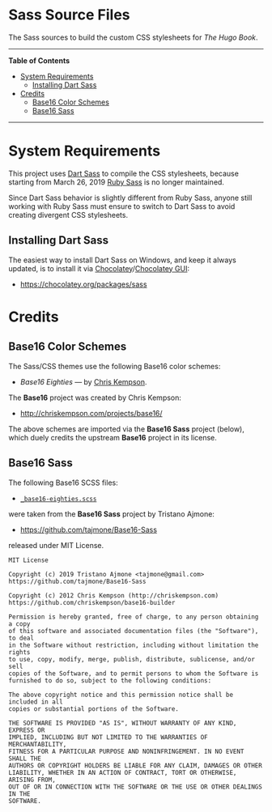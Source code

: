 # Sass Source Files

The Sass sources to build the custom CSS stylesheets for _The Hugo Book_.


-----

**Table of Contents**

<!-- MarkdownTOC autolink="true" bracket="round" autoanchor="false" lowercase="only_ascii" uri_encoding="true" levels="1,2,3" -->

- [System Requirements](#system-requirements)
    - [Installing Dart Sass](#installing-dart-sass)
- [Credits](#credits)
    - [Base16 Color Schemes](#base16-color-schemes)
    - [Base16 Sass](#base16-sass)

<!-- /MarkdownTOC -->

-----

# System Requirements

This project uses [Dart Sass] to compile the CSS stylesheets, because starting from March 26, 2019 [Ruby Sass] is no longer maintained.

Since Dart Sass behavior is slightly different from Ruby Sass, anyone still working with Ruby Sass must ensure to switch to Dart Sass to avoid creating divergent CSS stylesheets.

## Installing Dart Sass

The easiest way to install Dart Sass on Windows, and keep it always updated, is to install it via [Chocolatey]/[Chocolatey GUI]:

- https://chocolatey.org/packages/sass


# Credits

## Base16 Color Schemes

The Sass/CSS themes use the following Base16 color schemes:

- _Base16 Eighties_ — by [Chris Kempson].

The __Base16__ project was created by Chris Kempson:

- http://chriskempson.com/projects/base16/

The above schemes are imported via the __Base16 Sass__ project (below), which duely credits the upstream __Base16__ project in its license.

## Base16 Sass

The following Base16 SCSS files:

- [`_base16-eighties.scss`][b16 80s]

were taken from the __Base16 Sass__ project by Tristano Ajmone:

- https://github.com/tajmone/Base16-Sass

released under MIT License.


```
MIT License

Copyright (c) 2019 Tristano Ajmone <tajmone@gmail.com>
https://github.com/tajmone/Base16-Sass

Copyright (c) 2012 Chris Kempson (http://chriskempson.com)
https://github.com/chriskempson/base16-builder

Permission is hereby granted, free of charge, to any person obtaining a copy
of this software and associated documentation files (the "Software"), to deal
in the Software without restriction, including without limitation the rights
to use, copy, modify, merge, publish, distribute, sublicense, and/or sell
copies of the Software, and to permit persons to whom the Software is
furnished to do so, subject to the following conditions:

The above copyright notice and this permission notice shall be included in all
copies or substantial portions of the Software.

THE SOFTWARE IS PROVIDED "AS IS", WITHOUT WARRANTY OF ANY KIND, EXPRESS OR
IMPLIED, INCLUDING BUT NOT LIMITED TO THE WARRANTIES OF MERCHANTABILITY,
FITNESS FOR A PARTICULAR PURPOSE AND NONINFRINGEMENT. IN NO EVENT SHALL THE
AUTHORS OR COPYRIGHT HOLDERS BE LIABLE FOR ANY CLAIM, DAMAGES OR OTHER
LIABILITY, WHETHER IN AN ACTION OF CONTRACT, TORT OR OTHERWISE, ARISING FROM,
OUT OF OR IN CONNECTION WITH THE SOFTWARE OR THE USE OR OTHER DEALINGS IN THE
SOFTWARE.
```



<!-----------------------------------------------------------------------------
                               REFERENCE LINKS
------------------------------------------------------------------------------>

<!-- Base16 Sass sources -->

[b16 80s]: ./_base16-eighties.scss "View SCSS source"
[b16 Google]: ./_base16-google-dark.scss "View SCSS source"


<!-- dependencies -->

[Sass]: https://sass-lang.com "Visit Sass website"
[Ruby Sass]: https://github.com/sass/ruby-sass
[Dart Sass]: https://github.com/sass/dart-sass
[Choco Sass]: https://chocolatey.org/packages/sass


[Chocolatey GUI]: https://chocolatey.org/packages/ChocolateyGUI
[Chocolatey]: https://chocolatey.org

<!-- external links -->

[fontface]: https://github.com/magnetikonline/sass-boilerplate/blob/702d924/fontface.scss "View upstream source file"

[base16-builder]: https://github.com/chriskempson/base16-builder

[Base16 Eighties]: https://github.com/chriskempson/base16-builder/blob/master/schemes/eighties.yml "View upstream source file"
[Base16 Google]: https://github.com/chriskempson/base16-builder/blob/master/schemes/google.yml "View upstream source file"

<!-- people -->

[Chris Kempson]: http://chriskempson.com "Visit Chris Kempson's website"
[Seth Wright]:   http://sethawright.com  "Visit Seth Wright's website"

<!-- EOF -->
